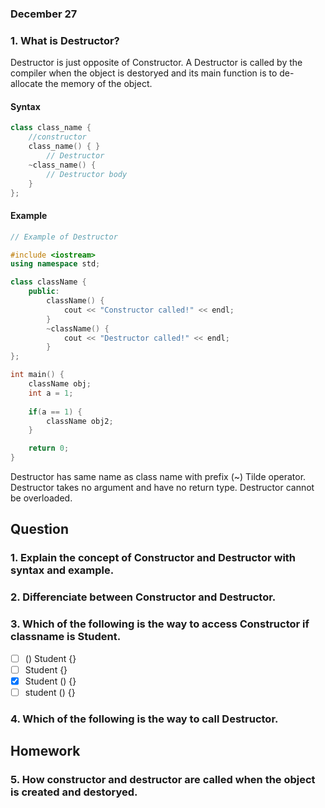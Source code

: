 ### December 27

### 1. What is Destructor? 
Destructor is just opposite of Constructor. A Destructor is called by the compiler when the object is destoryed and its main function is to de-allocate the memory of the object. 

#### Syntax

```cpp
class class_name {
    //constructor
    class_name() { }
        // Destructor
    ~class_name() {
        // Destructor body
    }
};
``` 

#### Example

```cpp
// Example of Destructor

#include <iostream>
using namespace std;

class className {
    public:
        className() {
            cout << "Constructor called!" << endl;
        }
        ~className() {
            cout << "Destructor called!" << endl;
        }
};

int main() {
    className obj;
    int a = 1;
    
    if(a == 1) {
        className obj2;
    }

    return 0;
}
```

Destructor has same name as class name with prefix (~) Tilde operator. Destructor takes no argument and have no return type. Destructor cannot be overloaded.

## Question

### 1. Explain the concept of Constructor and Destructor with syntax and example.
### 2. Differenciate between Constructor and Destructor.
### 3. Which of the following is the way to access Constructor if classname is Student.
- [ ]   () Student {}
- [ ] Student {}
- [x] Student () {} 
- [ ] student () {}

### 4. Which of the following is the way to call Destructor.

## Homework

### 5. How constructor and destructor are called when the object is created and destoryed.